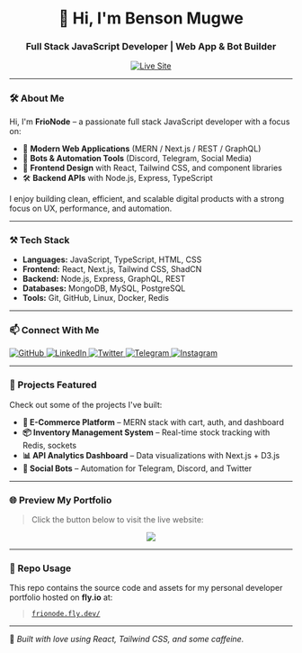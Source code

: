 <h1 align="center">👋 Hi, I'm Benson Mugwe</h1>
<h3 align="center">Full Stack JavaScript Developer | Web App & Bot Builder</h3>

<p align="center">
  <a href="https://frionode.fly.dev" target="_blank">
    <img src="https://img.shields.io/badge/🌐%20Preview%20Website-Visit%20Now-blue?style=for-the-badge" alt="Live Site" />
  </a>
</p>

---

### 🛠️ About Me

Hi, I'm **FrioNode** – a passionate full stack JavaScript developer with a focus on:

- 🚀 **Modern Web Applications** (MERN / Next.js / REST / GraphQL)
- 🤖 **Bots & Automation Tools** (Discord, Telegram, Social Media)
- 🎨 **Frontend Design** with React, Tailwind CSS, and component libraries
- 🛠️ **Backend APIs** with Node.js, Express, TypeScript

I enjoy building clean, efficient, and scalable digital products with a strong focus on UX, performance, and automation.

---

### ⚒️ Tech Stack

- **Languages:** JavaScript, TypeScript, HTML, CSS
- **Frontend:** React, Next.js, Tailwind CSS, ShadCN
- **Backend:** Node.js, Express, GraphQL, REST
- **Databases:** MongoDB, MySQL, PostgreSQL
- **Tools:** Git, GitHub, Linux, Docker, Redis

---

### 📫 Connect With Me

<p align="left">
  <a href="https://github.com/frionode" target="_blank">
    <img alt="GitHub" src="https://img.shields.io/badge/GitHub-@frionode-333?style=flat&logo=github" />
  </a>
  <a href="https://linkedin.com/in/frionode" target="_blank">
    <img alt="LinkedIn" src="https://img.shields.io/badge/LinkedIn-@frionode-blue?style=flat&logo=linkedin" />
  </a>
  <a href="https://x.com/frionode" target="_blank">
    <img alt="Twitter" src="https://img.shields.io/badge/Twitter-@frionode-1DA1F2?style=flat&logo=twitter" />
  </a>
  <a href="https://t.me/frionode" target="_blank">
    <img alt="Telegram" src="https://img.shields.io/badge/Telegram-@frionode-0088cc?style=flat&logo=telegram" />
  </a>
  <a href="https://instagram.com/frionode" target="_blank">
    <img alt="Instagram" src="https://img.shields.io/badge/Instagram-@frionode-E4405F?style=flat&logo=instagram" />
  </a>
</p>

---

### 🧠 Projects Featured

Check out some of the projects I've built:

- **🛒 E-Commerce Platform** – MERN stack with cart, auth, and dashboard
- **📦 Inventory Management System** – Real-time stock tracking with Redis, sockets
- **📊 API Analytics Dashboard** – Data visualizations with Next.js + D3.js
- **🤖 Social Bots** – Automation for Telegram, Discord, and Twitter

---

### 🌐 Preview My Portfolio

> Click the button below to visit the live website:

<p align="center">
  <a href="https://frionode.fly.dev/" target="_blank">
    <img src="https://img.shields.io/badge/🔗%20View%20Portfolio-Online%20Now-green?style=for-the-badge" />
  </a>
</p>

---

### 📁 Repo Usage

This repo contains the source code and assets for my personal developer portfolio hosted on **fly.io** at:
> [`frionode.fly.dev/`](https://frionode.fly.dev/)

---

🧊 _Built with love using React, Tailwind CSS, and some caffeine._